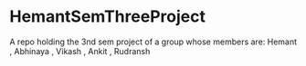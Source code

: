 # HemantSemThreeProject
A repo holding the 3nd sem project of a group whose members are: Hemant , Abhinaya , Vikash , Ankit , Rudransh
